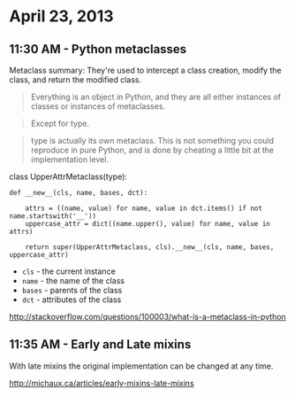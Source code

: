 # April 23, 2013

## 11:30 AM - Python metaclasses

Metaclass summary: They're used to intercept a class creation, modify the
class, and return the modified class.

> Everything is an object in Python, and they are all either instances of
> classes or instances of metaclasses.

> Except for type.

> type is actually its own metaclass. This is not something you could reproduce
> in pure Python, and is done by cheating a little bit at the implementation
> level.

class UpperAttrMetaclass(type):

    def __new__(cls, name, bases, dct):

        attrs = ((name, value) for name, value in dct.items() if not name.startswith('__'))
        uppercase_attr = dict((name.upper(), value) for name, value in attrs)

        return super(UpperAttrMetaclass, cls).__new__(cls, name, bases, uppercase_attr)

* `cls` - the current instance
* `name` - the name of the class
* `bases` - parents of the class
* `dct` - attributes of the class

http://stackoverflow.com/questions/100003/what-is-a-metaclass-in-python

## 11:35 AM - Early and Late mixins

With late mixins the original implementation can be changed at any time.

http://michaux.ca/articles/early-mixins-late-mixins
